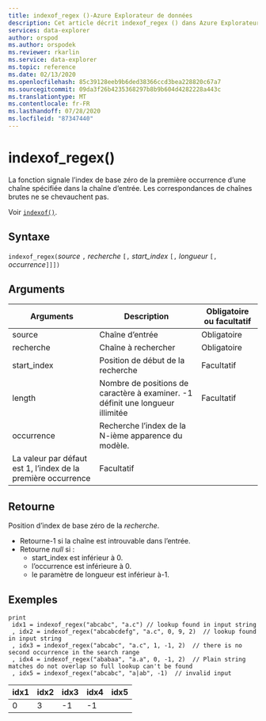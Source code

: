 ```yaml
---
title: indexof_regex ()-Azure Explorateur de données
description: Cet article décrit indexof_regex () dans Azure Explorateur de données.
services: data-explorer
author: orspod
ms.author: orspodek
ms.reviewer: rkarlin
ms.service: data-explorer
ms.topic: reference
ms.date: 02/13/2020
ms.openlocfilehash: 85c39128eeb9b6ded38366ccd3bea228820c67a7
ms.sourcegitcommit: 09da3f26b4235368297b8b9b604d4282228a443c
ms.translationtype: MT
ms.contentlocale: fr-FR
ms.lasthandoff: 07/28/2020
ms.locfileid: "87347440"
---
```

# <a name="indexof_regex"></a>indexof_regex()

La fonction signale l’index de base zéro de la première occurrence d’une chaîne spécifiée dans la chaîne d’entrée. Les correspondances de chaînes brutes ne se chevauchent pas.

Voir [`indexof()`](indexoffunction.md).

## <a name="syntax"></a>Syntaxe

`indexof_regex(`*source* `,` *recherche* `[,` *start_index* `[,` *longueur* `[,` *occurrence*`]]])`

## <a name="arguments"></a>Arguments

|Arguments     | Description                                     |Obligatoire ou facultatif|
|--------------|-------------------------------------------------|--------------------|
|source        | Chaîne d’entrée                                    |Obligatoire            |
|recherche        | Chaîne à rechercher                                  |Obligatoire            |
|start_index   | Position de début de la recherche                           |Facultatif            |
|length        | Nombre de positions de caractère à examiner. -1 définit une longueur illimitée |Facultatif            |
|occurrence    | Recherche l’index de la N-ième apparence du modèle. 
                 La valeur par défaut est 1, l’index de la première occurrence |Facultatif            |

## <a name="returns"></a>Retourne

Position d’index de base zéro de la *recherche*.

* Retourne-1 si la chaîne est introuvable dans l’entrée.
* Retourne *null* si :
     * start_index est inférieur à 0.
     * l’occurrence est inférieure à 0.
     * le paramètre de longueur est inférieur à-1.


## <a name="examples"></a>Exemples

```kusto
print
 idx1 = indexof_regex("abcabc", "a.c") // lookup found in input string
 , idx2 = indexof_regex("abcabcdefg", "a.c", 0, 9, 2)  // lookup found in input string
 , idx3 = indexof_regex("abcabc", "a.c", 1, -1, 2)  // there is no second occurrence in the search range
 , idx4 = indexof_regex("ababaa", "a.a", 0, -1, 2)  // Plain string matches do not overlap so full lookup can't be found
 , idx5 = indexof_regex("abcabc", "a|ab", -1)  // invalid input
```

|idx1|idx2|idx3|idx4|idx5|
|----|----|----|----|----|
|0   |3   |-1  |-1  |    |
